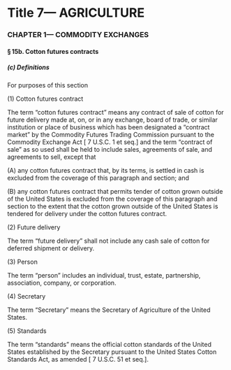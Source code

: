 
# Title 7— AGRICULTURE
### CHAPTER 1— COMMODITY EXCHANGES
#### § 15b. Cotton futures contracts
##### (c) Definitions

For purposes of this section

(1) Cotton futures contract

The term “cotton futures contract” means any contract of sale of cotton for future delivery made at, on, or in any exchange, board of trade, or similar institution or place of business which has been designated a “contract market” by the Commodity Futures Trading Commission pursuant to the Commodity Exchange Act [ 7 U.S.C. 1 et seq.] and the term “contract of sale” as so used shall be held to include sales, agreements of sale, and agreements to sell, except that

(A) any cotton futures contract that, by its terms, is settled in cash is excluded from the coverage of this paragraph and section; and

(B) any cotton futures contract that permits tender of cotton grown outside of the United States is excluded from the coverage of this paragraph and section to the extent that the cotton grown outside of the United States is tendered for delivery under the cotton futures contract.

(2) Future delivery

The term “future delivery” shall not include any cash sale of cotton for deferred shipment or delivery.

(3) Person

The term “person” includes an individual, trust, estate, partnership, association, company, or corporation.

(4) Secretary

The term “Secretary” means the Secretary of Agriculture of the United States.

(5) Standards

The term “standards” means the official cotton standards of the United States established by the Secretary pursuant to the United States Cotton Standards Act, as amended [ 7 U.S.C. 51 et seq.].
